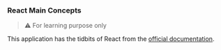 ### React Main Concepts

> ⚠ For learning purpose only

This application has the tidbits of React from the [official documentation](https://reactjs.org/docs/thinking-in-react.html).
